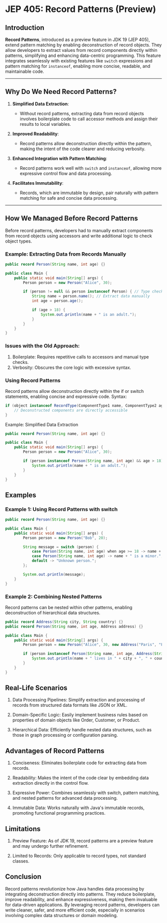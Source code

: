 # JEP 405: Record Patterns (Preview)  

## Introduction  

**Record Patterns**, introduced as a preview feature in JDK 19 (JEP 405), extend pattern matching by enabling deconstruction of record objects. They allow developers to extract values from record components directly within patterns, simplifying and enhancing data-centric programming. This feature integrates seamlessly with existing features like `switch` expressions and pattern matching for `instanceof`, enabling more concise, readable, and maintainable code.  

---

## Why Do We Need Record Patterns?  

1. **Simplified Data Extraction**:  
   - Without record patterns, extracting data from record objects involves boilerplate code to call accessor methods and assign their results to local variables.  

2. **Improved Readability**:  
   - Record patterns allow deconstruction directly within the pattern, making the intent of the code clearer and reducing verbosity.  

3. **Enhanced Integration with Pattern Matching**:  
   - Record patterns work well with `switch` and `instanceof`, allowing more expressive control flow and data processing.  

4. **Facilitates Immutability**:  
   - Records, which are immutable by design, pair naturally with pattern matching for safe and concise data processing.  

---

## How We Managed Before Record Patterns  

Before record patterns, developers had to manually extract components from record objects using accessors and write additional logic to check object types.  

### Example: Extracting Data from Records Manually  

```java
public record Person(String name, int age) {}

public class Main {
    public static void main(String[] args) {
        Person person = new Person("Alice", 30);

        if (person != null && person instanceof Person) { // Type check
            String name = person.name(); // Extract data manually
            int age = person.age();

            if (age > 18) {
                System.out.println(name + " is an adult.");
            }
        }
    }
}
```

### Issues with the Old Approach:

 1)   Boilerplate: Requires repetitive calls to accessors and manual type checks.
  2)  Verbosity: Obscures the core logic with excessive syntax.

### Using Record Patterns

Record patterns allow deconstruction directly within the if or switch statements, enabling concise and expressive code.
Syntax:

```java
if (object instanceof RecordType(ComponentType1 name, ComponentType2 age)) {
    // Deconstructed components are directly accessible
}
```

Example: Simplified Data Extraction
```java
public record Person(String name, int age) {}

public class Main {
    public static void main(String[] args) {
        Person person = new Person("Alice", 30);

        if (person instanceof Person(String name, int age) && age > 18) {
            System.out.println(name + " is an adult.");
        }
    }
}
```
## Examples

### Example 1: Using Record Patterns with switch

```java
public record Person(String name, int age) {}

public class Main {
    public static void main(String[] args) {
        Person person = new Person("Bob", 20);

        String message = switch (person) {
            case Person(String name, int age) when age >= 18 -> name + " is an adult.";
            case Person(String name, int age) -> name + " is a minor.";
            default -> "Unknown person.";
        };

        System.out.println(message);
    }
}
```
### Example 2: Combining Nested Patterns

Record patterns can be nested within other patterns, enabling deconstruction of hierarchical data structures.

```java
public record Address(String city, String country) {}
public record Person(String name, int age, Address address) {}

public class Main {
    public static void main(String[] args) {
        Person person = new Person("Alice", 30, new Address("Paris", "France"));

        if (person instanceof Person(String name, int age, Address(String city, String country))) {
            System.out.println(name + " lives in " + city + ", " + country);
        }
    }
}
```

## Real-Life Scenarios

  1)  Data Processing Pipelines:
        Simplify extraction and processing of records from structured data formats like JSON or XML.

   2) Domain-Specific Logic:
        Easily implement business rules based on properties of domain objects like Order, Customer, or Product.

   3) Hierarchical Data:
        Efficiently handle nested data structures, such as those in graph processing or configuration parsing.

## Advantages of Record Patterns

1)    Conciseness:
        Eliminates boilerplate code for extracting data from records.

2)    Readability:
        Makes the intent of the code clear by embedding data extraction directly in the control flow.

3)    Expressive Power:
        Combines seamlessly with switch, pattern matching, and nested patterns for advanced data processing.

 4)   Immutable Data:
        Works naturally with Java's immutable records, promoting functional programming practices.

## Limitations

 1)   Preview Feature:
        As of JDK 19, record patterns are a preview feature and may undergo further refinement.

 2)   Limited to Records:
        Only applicable to record types, not standard classes.

## Conclusion

Record patterns revolutionize how Java handles data processing by integrating deconstruction directly into patterns. They reduce boilerplate, improve readability, and enhance expressiveness, making them invaluable for data-driven applications. By leveraging record patterns, developers can write cleaner, safer, and more efficient code, especially in scenarios involving complex data structures or domain modeling.